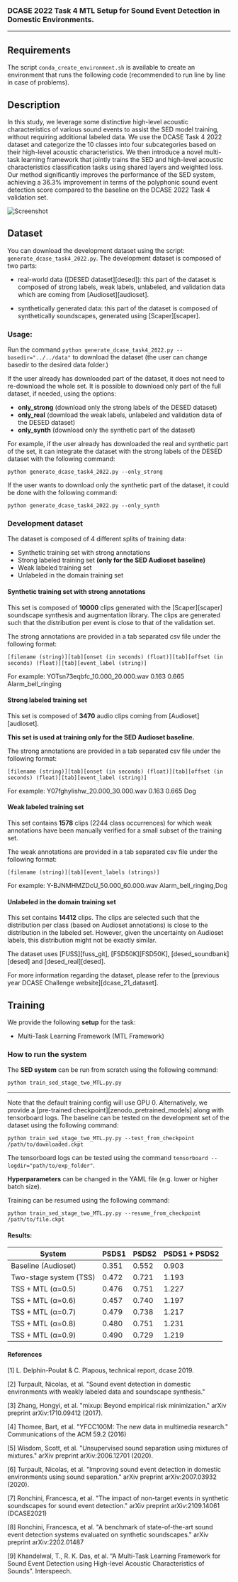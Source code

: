 ### DCASE 2022 Task 4 MTL Setup for Sound Event Detection in Domestic Environments.

---

## Requirements
The script `conda_create_environment.sh` is available to create an environment that runs the
following code (recommended to run line by line in case of problems).

## Description
In this study, we leverage some distinctive high-level acoustic characteristics of various sound events to assist the SED model training, without requiring additional labeled data. We use the DCASE Task 4 2022 dataset and categorize the 10 classes into four subcategories based on their high-level acoustic characteristics. We then introduce a novel multi-task learning framework that jointly trains the SED and high-level acoustic characteristics classification tasks using shared layers and weighted loss. Our method significantly improves the performance of the SED system, achieving a 36.3% improvement in terms of the polyphonic sound event detection score compared to the baseline on the DCASE 2022 Task 4 validation set.

![Screenshot](system.jpg)


## Dataset
You can download the development dataset using the script: `generate_dcase_task4_2022.py`.
The development dataset is composed of two parts:
- real-world data ([DESED dataset][desed]): this part of the dataset is composed of strong labels, weak labels, unlabeled, and validation data which are coming from [Audioset][audioset].

- synthetically generated data: this part of the dataset is composed of synthetically soundscapes, generated using [Scaper][scaper]. 

### Usage:
Run the command `python generate_dcase_task4_2022.py --basedir="../../data"` to download the dataset (the user can change basedir to the desired data folder.)

If the user already has downloaded part of the dataset, it does not need to re-download the whole set. It is possible to download only part of the full dataset, if needed, using the options:

 - **only_strong** (download only the strong labels of the DESED dataset)
 - **only_real** (download the weak labels, unlabeled and validation data of the DESED dataset)
 - **only_synth** (download only the synthetic part of the dataset)

 For example, if the user already has downloaded the real and synthetic part of the set, it can integrate the dataset with the strong labels of the DESED dataset with the following command:

 `python generate_dcase_task4_2022.py --only_strong` 

 If the user wants to download only the synthetic part of the dataset, it could be done with the following command: 

 `python generate_dcase_task4_2022.py --only_synth`

### Development dataset

The dataset is composed of 4 different splits of training data: 
- Synthetic training set with strong annotations
- Strong labeled training set **(only for the SED Audioset baseline)**
- Weak labeled training set 
- Unlabeled in the domain training set

#### Synthetic training set with strong annotations

This set is composed of **10000** clips generated with the [Scaper][scaper] soundscape synthesis and augmentation library. The clips are generated such that the distribution per event is close to that of the validation set.

The strong annotations are provided in a tab separated csv file under the following format:

`[filename (string)][tab][onset (in seconds) (float)][tab][offset (in seconds) (float)][tab][event_label (string)]`

For example: YOTsn73eqbfc_10.000_20.000.wav 0.163 0.665 Alarm_bell_ringing

#### Strong labeled training set 

This set is composed of **3470** audio clips coming from [Audioset][audioset]. 

**This set is used at training only for the SED Audioset baseline.** 

The strong annotations are provided in a tab separated csv file under the following format:

`[filename (string)][tab][onset (in seconds) (float)][tab][offset (in seconds) (float)][tab][event_label (string)]`

For example: Y07fghylishw_20.000_30.000.wav 0.163 0.665 Dog

#### Weak labeled training set 

This set contains **1578** clips (2244 class occurrences) for which weak annotations have been manually verified for a small subset of the training set. 

The weak annotations are provided in a tab separated csv file under the following format:

`[filename (string)][tab][event_labels (strings)]`

For example: Y-BJNMHMZDcU_50.000_60.000.wav Alarm_bell_ringing,Dog

#### Unlabeled in the domain training set

This set contains **14412** clips. The clips are selected such that the distribution per class (based on Audioset annotations) is close to the distribution in the labeled set. However, given the uncertainty on Audioset labels, this distribution might not be exactly similar.

The dataset uses [FUSS][fuss_git], [FSD50K][FSD50K], [desed_soundbank][desed] and [desed_real][desed]. 

For more information regarding the dataset, please refer to the [previous year DCASE Challenge website][dcase_21_dataset]. 

## Training
We provide the following **setup** for the task:
- Multi-Task Learning Framework (MTL Framework)

### How to run the system
The **SED system** can be run from scratch using the following command:

`python train_sed_stage_two_MTL.py.py`

---

Note that the default training config will use GPU 0. 
Alternatively, we provide a [pre-trained checkpoint][zenodo_pretrained_models] along with tensorboard logs. The baseline can be tested on the development set of the dataset using the following command:

`python train_sed_stage_two_MTL.py.py --test_from_checkpoint /path/to/downloaded.ckpt`

The tensorboard logs can be tested using the command `tensorboard --logdir="path/to/exp_folder"`. 

**Hyperparameters** can be changed in the YAML file (e.g. lower or higher batch size).

Training can be resumed using the following command:

`python train_sed_stage_two_MTL.py.py --resume_from_checkpoint /path/to/file.ckpt`

#### Results:

| System              | PSDS1 | PSDS2 | PSDS1 + PSDS2 |
|---------------------|-------|-------|---------------|
| Baseline (Audioset)           | 0.351 | 0.552 | 0.903         | 
| Two-stage system (TSS)           | 0.472 | 0.721 | 1.193         | 
| TSS + MTL (α=0.5)                | 0.476 | 0.751 | 1.227         | 
| TSS + MTL (α=0.6)                | 0.457 | 0.740 | 1.197         | 
| TSS + MTL (α=0.7)                | 0.479 | 0.738 | 1.217         | 
| TSS + MTL (α=0.8)                | 0.480 | 0.751 | 1.231         | 
| TSS + MTL (α=0.9)                | 0.490 | 0.729 | 1.219         | 

#### References
[1] L. Delphin-Poulat & C. Plapous, technical report, dcase 2019.

[2] Turpault, Nicolas, et al. "Sound event detection in domestic environments with weakly labeled data and soundscape synthesis."

[3] Zhang, Hongyi, et al. "mixup: Beyond empirical risk minimization." arXiv preprint arXiv:1710.09412 (2017).

[4] Thomee, Bart, et al. "YFCC100M: The new data in multimedia research." Communications of the ACM 59.2 (2016)

[5] Wisdom, Scott, et al. "Unsupervised sound separation using mixtures of mixtures." arXiv preprint arXiv:2006.12701 (2020).

[6] Turpault, Nicolas, et al. "Improving sound event detection in domestic environments using sound separation." arXiv preprint arXiv:2007.03932 (2020).

[7] Ronchini, Francesca, et al. "The impact of non-target events in synthetic soundscapes for sound event detection." arXiv preprint arXiv:2109.14061 (DCASE2021)

[8] Ronchini, Francesca, et al. "A benchmark of state-of-the-art sound event detection systems evaluated on synthetic soundscapes." arXiv preprint arXiv:2202.01487 

[9] Khandelwal, T., R. K. Das, et al. “A Multi-Task Learning Framework for Sound Event Detection using High-level Acoustic Characteristics of Sounds”. Interspeech.
